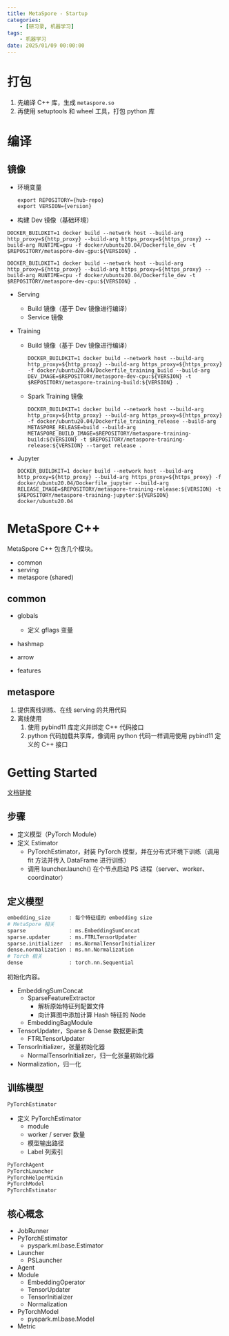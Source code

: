 ```yaml
---
title: MetaSpore - Startup
categories: 
    - [研习录, 机器学习]
tags:
    - 机器学习
date: 2025/01/09 00:00:00
---
```


# 打包

1. 先编译 C++ 库，生成 `metaspore.so`
2. 再使用 setuptools 和 wheel 工具，打包 python 库

# 编译

## 镜像

- 环境变量

  ```shell
  export REPOSITORY={hub-repo}
  export VERSION={version}
  ```

- 构建 Dev 镜像（基础环境）

```shell
DOCKER_BUILDKIT=1 docker build --network host --build-arg http_proxy=${http_proxy} --build-arg https_proxy=${https_proxy} --build-arg RUNTIME=gpu -f docker/ubuntu20.04/Dockerfile_dev -t $REPOSITORY/metaspore-dev-gpu:${VERSION} .

DOCKER_BUILDKIT=1 docker build --network host --build-arg http_proxy=${http_proxy} --build-arg https_proxy=${https_proxy} --build-arg RUNTIME=cpu -f docker/ubuntu20.04/Dockerfile_dev -t $REPOSITORY/metaspore-dev-cpu:${VERSION} .
```

- Serving

  - Build 镜像（基于 Dev 镜像进行编译）
  - Service 镜像

- Training

  - Build 镜像（基于 Dev 镜像进行编译）

    ```shell
    DOCKER_BUILDKIT=1 docker build --network host --build-arg http_proxy=${http_proxy} --build-arg https_proxy=${https_proxy} -f docker/ubuntu20.04/Dockerfile_training_build --build-arg DEV_IMAGE=$REPOSITORY/metaspore-dev-cpu:${VERSION} -t $REPOSITORY/metaspore-training-build:${VERSION} .
    ```
    
  - Spark Training 镜像
  
    ```shell
    DOCKER_BUILDKIT=1 docker build --network host --build-arg http_proxy=${http_proxy} --build-arg https_proxy=${https_proxy} -f docker/ubuntu20.04/Dockerfile_training_release --build-arg METASPORE_RELEASE=build --build-arg METASPORE_BUILD_IMAGE=$REPOSITORY/metaspore-training-build:${VERSION} -t $REPOSITORY/metaspore-training-release:${VERSION} --target release .
    ```
  
- Jupyter

  ```shell
  DOCKER_BUILDKIT=1 docker build --network host --build-arg http_proxy=${http_proxy} --build-arg https_proxy=${https_proxy} -f docker/ubuntu20.04/Dockerfile_jupyter --build-arg RELEASE_IMAGE=$REPOSITORY/metaspore-training-release:${VERSION} -t $REPOSITORY/metaspore-training-jupyter:${VERSION} docker/ubuntu20.04
  ```

# MetaSpore C++

MetaSpore C++ 包含几个模块。

- common
- serving
- metaspore (shared)

## common

- globals

  - 定义 gflags 变量

- hashmap

- arrow

- features

## metaspore

1. 提供离线训练、在线 serving 的共用代码
2. 离线使用
   1. 使用 pybind11 库定义并绑定 C++ 代码接口
   2. python 代码加载共享库，像调用 python 代码一样调用使用 pybind11 定义的 C++ 接口

# Getting Started

[文档链接](https://github.com/meta-soul/MetaSpore/blob/main/tutorials/metaspore-getting-started.ipynb)

## 步骤

- 定义模型（PyTorch Module）
- 定义 Estimator
  - PyTorchEstimator，封装 PyTorch 模型，并在分布式环境下训练（调用 fit 方法并传入 DataFrame 进行训练）
  - 调用 launcher.launch() 在个节点启动 PS 进程（server、worker、coordinator）

## 定义模型

```python
embedding_size      : 每个特征组的 embedding size
# MetaSpore 相关
sparse              : ms.EmbeddingSumConcat
sparse.updater      : ms.FTRLTensorUpdater
sparse.initializer  : ms.NormalTensorInitializer
dense.normalization : ms.nn.Normalization
# Torch 相关
dense               : torch.nn.Sequential
```

初始化内容。

- EmbeddingSumConcat
  - SparseFeatureExtractor
    - 解析原始特征列配置文件
    - 向计算图中添加计算 Hash 特征的 Node
  - EmbeddingBagModule
- TensorUpdater，Sparse & Dense 数据更新类
  - FTRLTensorUpdater
- TensorInitializer，张量初始化器
  - NormalTensorInitializer，归一化张量初始化器
- Normalization，归一化

## 训练模型

```python
PyTorchEstimator
```

- 定义 PyTorchEstimator
  - module
  - worker / server 数量
  - 模型输出路径
  - Label 列索引

```python
PyTorchAgent
PyTorchLauncher
PyTorchHelperMixin
PyTorchModel
PyTorchEstimator
```

## 核心概念

- JobRunner
- PyTorchEstimator
  - pyspark.ml.base.Estimator
- Launcher
  - PSLauncher
- Agent
- Module
  - EmbeddingOperator
  - TensorUpdater
  - TensorInitializer
  - Normalization
- PyTorchModel
  - pyspark.ml.base.Model
- Metric
